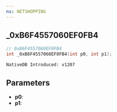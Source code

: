 ```yaml
---
ns: NETSHOPPING
---
```

## _0xB6F4557060EF0FB4

```c
// 0xB6F4557060EF0FB4
int _0xB6F4557060EF0FB4(int p0, int p1);
```

```
NativeDB Introduced: v1207
```

## Parameters
* **p0**:
* **p1**:
